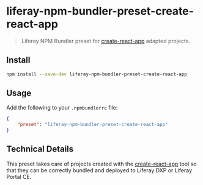 # liferay-npm-bundler-preset-create-react-app

> Liferay NPM Bundler preset for [create-react-app](https://github.com/facebook/create-react-app) adapted projects.

## Install

```sh
npm install --save-dev liferay-npm-bundler-preset-create-react-app
```

## Usage

Add the following to your `.npmbundlerrc` file:

```json
{
	"preset": "liferay-npm-bundler-preset-create-react-app"
}
```

## Technical Details

This preset takes care of projects created with the [create-react-app](https://github.com/facebook/create-react-app) tool so that they can be correctly bundled and deployed to Liferay DXP or Liferay Portal CE.
